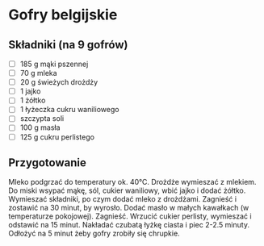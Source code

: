 # Gofry belgijskie

## Składniki (na 9 gofrów)

- [ ] 185 g mąki pszennej
- [ ] 70 g mleka
- [ ] 20 g świeżych drożdży
- [ ] 1 jajko
- [ ] 1 żółtko
- [ ] 1 łyżeczka cukru waniliowego
- [ ] szczypta soli
- [ ] 100 g masła
- [ ] 125 g cukru perlistego

## Przygotowanie

Mleko podgrzać do temperatury ok. 40°C. Drożdże wymieszać z mlekiem.
Do miski wsypać mąkę, sól, cukier waniliowy, wbić jajko i dodać żółtko.
Wymieszać składniki, po czym dodać mleko z drożdżami.
Zagnieść i zostawić na 30 minut, by wyrosło.
Dodać masło w małych kawałkach (w temperaturze pokojowej). Zagnieść.
Wrzucić cukier perlisty, wymieszać i odstawić na 15 minut.
Nakładać czubatą łyżkę ciasta i piec 2-2.5 minuty.
Odłożyć na 5 minut żeby gofry zrobiły się chrupkie.
